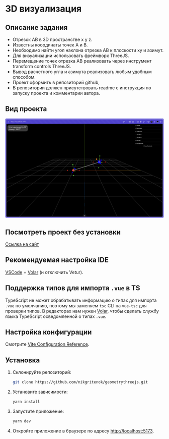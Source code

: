 <h1>3D визуализация</h1>

## Описание задания

- Отрезок AB в 3D пространстве x y z.
- Известны координаты точек A и B.
- Необходимо найти угол наклона отрезка AB к плоскости xy и азимут.
- Для визуализации использовать фреймворк ThreeJS.
- Перемещение точек отрезка AB реализовать через инструмент transform controls ThreeJS.
- Вывод расчетного угла и азимута реализовать любым удобным способом.
- Проект оформить в репозиторий github,
- В репозитории должен присутствовать readme с инструкция по запуску проекта и комментарии автора.

## Вид проекта

<img src="public/screenshot.png">

## Посмотреть проект без установки

[Ссылка на сайт](https://geometrythreejs.vercel.app/)

## Рекомендуемая настройка IDE

[VSCode](https://code.visualstudio.com/) + [Volar](https://marketplace.visualstudio.com/items?itemName=Vue.volar) (и отключить Vetur).

## Поддержка типов для импорта `.vue` в TS

TypeScript не может обрабатывать информацию о типах для импорта `.vue` по умолчанию, поэтому мы заменяем `tsc` CLI на `vue-tsc` для проверки типов. В редакторах нам нужен [Volar](https://marketplace.visualstudio.com/items?itemName=Vue.volar), чтобы сделать службу языка TypeScript осведомленной о типах `.vue`.

## Настройка конфигурации

Смотрите [Vite Configuration Reference](https://vite.dev/config/).

## Установка

1. Склонируйте репозиторий:

   ```bash
   git clone https://github.com/nikgritenok/geometrythreejs.git
   ```

2. Установите зависимости:

   ```bash
   yarn install
   ```

3. Запустите приложение:

   ```bash
   yarn dev
   ```

4. Откройте приложение в браузере по адресу [http://localhost:5173](http://localhost:5173).
